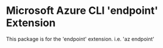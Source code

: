 Microsoft Azure CLI 'endpoint' Extension
==========================================

This package is for the 'endpoint' extension.
i.e. 'az endpoint'
